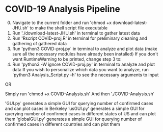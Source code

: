 # COVID-19 Analysis Pipeline

0. Navigate to the current folder and run 'chmod +x download-latest-JHU.sh' to make the shell script file executable
1. Run './download-latest-JHU.sh' in terminal to gather latest data
2. Run 'Rscript COVID-proj.R' in terminal for preliminary cleaning and gathering of gathered data
3. Run 'python3 COVID-proj.py' in terminal to analyze and plot data (make sure all the necessary modules have already been installed)
If you don't want RuntimeWarning to be printed, change step 3 to:
3. Run 'python3 -W ignore COVID-proj.py' in terminal to analyze and plot data
If you wish to personalize which data you want to analyze, run 'python3 Analysis_Script.py -h' to see the necessary arguments to input

OR

Simply run 
'chmod +x COVID-Analysis.sh'
And then
'./COVID-Analysis.sh'

'GUI.py' generates a simple GUI for querying number of confirmed cases and can plot cases in Berkeley
‘usGUI.py' generates a simple GUI for querying number of confirmed cases in different states of US and can plot them
'globalGUI.py' generates a simple GUI for querying number of confirmed cases in different countries and can plot them
